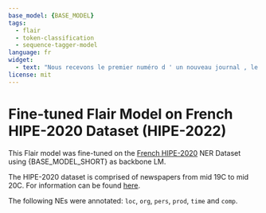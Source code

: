 ```yaml
---
base_model: {BASE_MODEL}
tags:
  - flair
  - token-classification
  - sequence-tagger-model
language: fr
widget:
  - text: "Nous recevons le premier numéro d ' un nouveau journal , le Radical - Libéral , qui paraîtra à Genève deux fois la semaine . Son but est de représenter l ' élément national du radicalisme genevois , en d ' autres termes , de défendre la politique intransigeante do M . Carteret , en opposition aux tendances du groupe _ > dont le Genevois est l ' organe . Bétail ."
license: mit
---
```


# Fine-tuned Flair Model on French HIPE-2020 Dataset (HIPE-2022)

This Flair model was fine-tuned on the
[French HIPE-2020](https://github.com/hipe-eval/HIPE-2022-data/blob/main/documentation/README-hipe2020.md)
NER Dataset using {BASE_MODEL_SHORT} as backbone LM.

The HIPE-2020 dataset is comprised of newspapers from mid 19C to mid 20C. For information can be found
[here](https://dl.acm.org/doi/abs/10.1007/978-3-030-58219-7_21).

The following NEs were annotated: `loc`, `org`, `pers`, `prod`, `time` and `comp`.